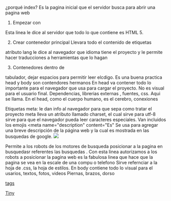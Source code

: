 ¿porqué index?
Es la pagina inicial que el servidor busca para abrir una pagina web

1. Empezar con <!DOCTYPE html>

<!DOCTYPE html> Esta linea le dice al servidor que todo lo que contiene es HTML 5. 

2. Crear contenedor principal <html></html>
Llevara todo el contenido de etiquetas

<html lang="es"> atributo lang le dice al navegador que idioma tiene el proyecto y le permite hacer traducciones a herramientas que lo hagan

3. Contenedores dentro de <html></html>
  <head></head>
tabulador, dejar espacios para permitir leer elcdigo. Es una buena practica
head y body son contendores hermanos
En head va contener todo lo importante para el navegador que usa para cargar el proyecto. No es visual para el usuario final. Dependencias, librerias externas , fuentes, css. Aqui se llama.
En el head, como el cuerpo humano, es el cerebro, conexiones 

Etiquetas
meta: le dan info al navegador para que sepa como tratar el proyecto
meta lleva un atributo llamado charset, el cual sirve para utf-8 sirve para que el navegador pueda leer caracteres especiales. Van incluidos los emojis
<meta name="description" content="Es"
Se usa para agregar una breve descripción de la página web y la cual es mostrada en las busquedas de google.
![](images/)

<meta name="robots" content="index,follow"/>
Permite a los robots de los motores de busqueda posicionar a la pagina en busquedasr referentes  las busquedas
. Con esta linea autorizamos a los robots a posicionar la pagina web
<title></title>

<meta name="viewport" content="width=device-width, initial-scale=1.0"/>
es la fabulosa linea que hace que la pagina se vea en la escale de una compu o telefono

<link rel="stylesheet" href="./css/style.css"/> Sirve  refernciar a la hoja de .css, la hoja de estilos.
  <body></body>
  En body contiene todo lo visual para el usarios, textos, fotos, videos 
  Piernas, brazos, dorso


[tags](https://allthetags.com/)

[Tiny](https://tinypng.com/)
